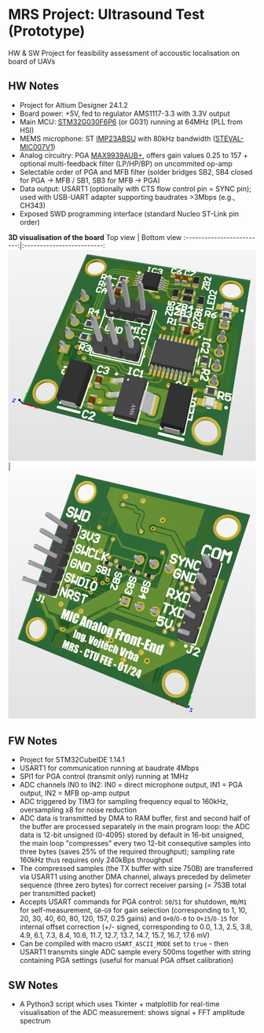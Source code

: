 # MRS Project: Ultrasound Test (Prototype)
HW &amp; SW Project for feasibility assessment of accoustic localisation on board of UAVs

## HW Notes
* Project for Altium Designer 24.1.2
* Board power: +5V, fed to regulator AMS1117-3.3 with 3.3V output
* Main MCU: [STM32G030F6P6](https://www.st.com/en/microcontrollers-microprocessors/stm32g030f6.html) (or G031) running at 64MHz (PLL from HSI)
* MEMS microphone: ST [IMP23ABSU](https://www.st.com/en/mems-and-sensors/imp23absu.html) with 80kHz bandwidth ([STEVAL-MIC007V1](https://www.st.com/en/evaluation-tools/steval-mic007v1.html))
* Analog circuitry: PGA [MAX9939AUB+](https://www.analog.com/en/products/max9939.html), offers gain values 0.25 to 157 + optional multi-feedback filter (LP/HP/BP) on uncommited op-amp
* Selectable order of PGA and MFB filter (solder bridges SB2, SB4 closed for PGA -> MFB / SB1, SB3 for MFB -> PGA)
* Data output: USART1 (optionally with CTS flow control pin = SYNC pin); used with USB-UART adapter supporting baudrates >3Mbps (e.g., CH343)
* Exposed SWD programming interface (standard Nucleo ST-Link pin order)

**3D visualisation of the board**
Top view | Bottom view
:-------------------------:|:-------------------------:
![3D_Top](/Altium/Ultrasound_Test_Prototype/3D_Top.png) | ![3D_Bottom](/Altium/Ultrasound_Test_Prototype/3D_Bottom.png)

## FW Notes
* Project for STM32CubeIDE 1.14.1
* USART1 for communication running at baudrate 4Mbps
* SPI1 for PGA control (transmit only) running at 1MHz
* ADC channels IN0 to IN2: IN0 = direct microphone output, IN1 = PGA output, IN2 = MFB op-amp output
* ADC triggered by TIM3 for sampling frequency equal to 160kHz, oversampling x8 for noise reduction
* ADC data is transmitted by DMA to RAM buffer, first and second half of the buffer are processed separately in the main program loop: the ADC data is 12-bit unsigned (0-4095) stored by default in 16-bit unsigned, the main loop "compresses" every two 12-bit consequtive samples into three bytes (saves 25% of the required throughput); sampling rate 160kHz thus requires only 240kBps throughput
* The compressed samples (the TX buffer with size 750B) are transferred via USART1 using another DMA channel, always preceded by delimeter sequence (three zero bytes) for correct receiver parsing (= 753B total per transmitted packet)
* Accepts USART commands for PGA control: `S0`/`S1` for shutdown, `M0`/`M1` for self-measurement, `G0`-`G9` for gain selection (corresponding to 1, 10, 20, 30, 40, 60, 80, 120, 157, 0.25 gains) and `O+0`/`O-0` to `O+15`/`O-15` for internal offset correction (+/- signed, corresponding to 0.0, 1.3, 2.5, 3.8, 4.9, 6.1, 7.3, 8.4, 10.6, 11.7, 12.7, 13.7, 14.7, 15.7, 16.7, 17.6 mV)
* Can be compiled with macro `USART_ASCII_MODE` set to `true` - then USART1 transmits single ADC sample every 500ms together with string containing PGA settings (useful for manual PGA offset calibration)

## SW Notes
* A Python3 script which uses Tkinter + matplotlib for real-time visualisation of the ADC measurement: shows signal + FFT amplitude spectrum

